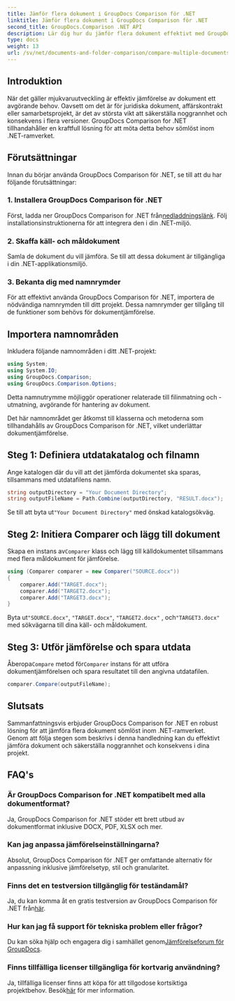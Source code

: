 ```yaml
---
title: Jämför flera dokument i GroupDocs Comparison för .NET
linktitle: Jämför flera dokument i GroupDocs Comparison för .NET
second_title: GroupDocs.Comparison .NET API
description: Lär dig hur du jämför flera dokument effektivt med GroupDocs Comparison for .NET. Följ vår steg-för-steg-guide för sömlös integration.
type: docs
weight: 13
url: /sv/net/documents-and-folder-comparison/compare-multiple-documents-dotnet/
---
```

## Introduktion
När det gäller mjukvaruutveckling är effektiv jämförelse av dokument ett avgörande behov. Oavsett om det är för juridiska dokument, affärskontrakt eller samarbetsprojekt, är det av största vikt att säkerställa noggrannhet och konsekvens i flera versioner. GroupDocs Comparison for .NET tillhandahåller en kraftfull lösning för att möta detta behov sömlöst inom .NET-ramverket.
## Förutsättningar
Innan du börjar använda GroupDocs Comparison för .NET, se till att du har följande förutsättningar:
### 1. Installera GroupDocs Comparison för .NET
 Först, ladda ner GroupDocs Comparison for .NET från[nedladdningslänk](https://releases.groupdocs.com/comparison/net/). Följ installationsinstruktionerna för att integrera den i din .NET-miljö.
### 2. Skaffa käll- och måldokument
Samla de dokument du vill jämföra. Se till att dessa dokument är tillgängliga i din .NET-applikationsmiljö.
### 3. Bekanta dig med namnrymder
För att effektivt använda GroupDocs Comparison för .NET, importera de nödvändiga namnrymden till ditt projekt. Dessa namnrymder ger tillgång till de funktioner som behövs för dokumentjämförelse.

## Importera namnområden
Inkludera följande namnområden i ditt .NET-projekt:

```csharp
using System;
using System.IO;
using GroupDocs.Comparison;
using GroupDocs.Comparison.Options;
```
Detta namnutrymme möjliggör operationer relaterade till filinmatning och -utmatning, avgörande för hantering av dokument.

Det här namnområdet ger åtkomst till klasserna och metoderna som tillhandahålls av GroupDocs Comparison för .NET, vilket underlättar dokumentjämförelse.
## Steg 1: Definiera utdatakatalog och filnamn
Ange katalogen där du vill att det jämförda dokumentet ska sparas, tillsammans med utdatafilens namn.
```csharp
string outputDirectory = "Your Document Directory";
string outputFileName = Path.Combine(outputDirectory, "RESULT.docx");
```
 Se till att byta ut`"Your Document Directory"` med önskad katalogsökväg.
## Steg 2: Initiera Comparer och lägg till dokument
 Skapa en instans av`Comparer` klass och lägg till källdokumentet tillsammans med flera måldokument för jämförelse.
```csharp
using (Comparer comparer = new Comparer("SOURCE.docx"))
{
    comparer.Add("TARGET.docx");
    comparer.Add("TARGET2.docx");
    comparer.Add("TARGET3.docx");
}
```
 Byta ut`"SOURCE.docx"`, `"TARGET.docx"`, `"TARGET2.docx"` , och`"TARGET3.docx"` med sökvägarna till dina käll- och måldokument.
## Steg 3: Utför jämförelse och spara utdata
 Åberopa`Compare` metod för`Comparer` instans för att utföra dokumentjämförelsen och spara resultatet till den angivna utdatafilen.
```csharp
comparer.Compare(outputFileName);
```

## Slutsats
Sammanfattningsvis erbjuder GroupDocs Comparison for .NET en robust lösning för att jämföra flera dokument sömlöst inom .NET-ramverket. Genom att följa stegen som beskrivs i denna handledning kan du effektivt jämföra dokument och säkerställa noggrannhet och konsekvens i dina projekt.
## FAQ's
### Är GroupDocs Comparison for .NET kompatibelt med alla dokumentformat?
Ja, GroupDocs Comparison for .NET stöder ett brett utbud av dokumentformat inklusive DOCX, PDF, XLSX och mer.
### Kan jag anpassa jämförelseinställningarna?
Absolut, GroupDocs Comparison för .NET ger omfattande alternativ för anpassning inklusive jämförelsetyp, stil och granularitet.
### Finns det en testversion tillgänglig för teständamål?
 Ja, du kan komma åt en gratis testversion av GroupDocs Comparison för .NET från[här](https://releases.groupdocs.com/).
### Hur kan jag få support för tekniska problem eller frågor?
 Du kan söka hjälp och engagera dig i samhället genom[Jämförelseforum för GroupDocs](https://forum.groupdocs.com/c/comparison/12).
### Finns tillfälliga licenser tillgängliga för kortvarig användning?
Ja, tillfälliga licenser finns att köpa för att tillgodose kortsiktiga projektbehov. Besök[här](https://purchase.groupdocs.com/temporary-license/) för mer information.